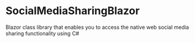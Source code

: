 # SocialMediaSharingBlazor
Blazor class library that enables you to access the native web social media sharing functionality using C#
